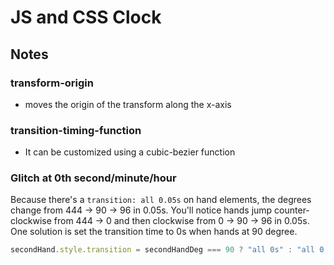 # JS and CSS Clock

## Notes

### transform-origin

- moves the origin of the transform along the x-axis

### transition-timing-function

- It can be customized using a cubic-bezier function

### Glitch at 0th second/minute/hour

Because there's a `transition: all 0.05s` on hand elements, the degrees change from 444 -> 90 -> 96 in 0.05s. You'll notice hands jump counter-clockwise from 444 -> 0 and then clockwise from 0 -> 90 -> 96 in 0.05s. One solution is set the transition time to 0s when hands at 90 degree.

```javascript
secondHand.style.transition = secondHandDeg === 90 ? "all 0s" : "all 0.05s";
```
